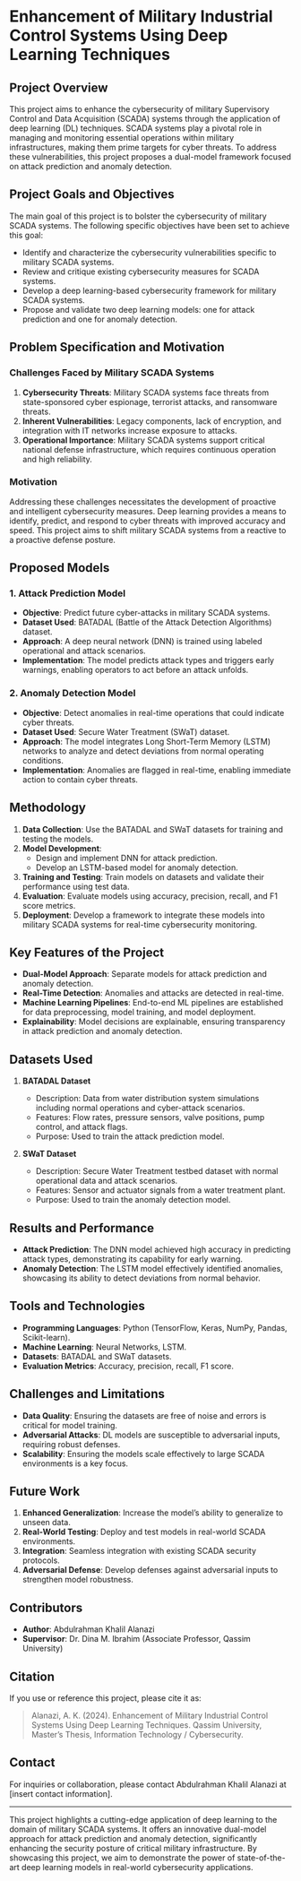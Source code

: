 # Enhancement of Military Industrial Control Systems Using Deep Learning Techniques

## Project Overview
This project aims to enhance the cybersecurity of military Supervisory Control and Data Acquisition (SCADA) systems through the application of deep learning (DL) techniques. SCADA systems play a pivotal role in managing and monitoring essential operations within military infrastructures, making them prime targets for cyber threats. To address these vulnerabilities, this project proposes a dual-model framework focused on attack prediction and anomaly detection.

## Project Goals and Objectives
The main goal of this project is to bolster the cybersecurity of military SCADA systems. The following specific objectives have been set to achieve this goal:
- Identify and characterize the cybersecurity vulnerabilities specific to military SCADA systems.
- Review and critique existing cybersecurity measures for SCADA systems.
- Develop a deep learning-based cybersecurity framework for military SCADA systems.
- Propose and validate two deep learning models: one for attack prediction and one for anomaly detection.

## Problem Specification and Motivation
### Challenges Faced by Military SCADA Systems
1. **Cybersecurity Threats**: Military SCADA systems face threats from state-sponsored cyber espionage, terrorist attacks, and ransomware threats.
2. **Inherent Vulnerabilities**: Legacy components, lack of encryption, and integration with IT networks increase exposure to attacks.
3. **Operational Importance**: Military SCADA systems support critical national defense infrastructure, which requires continuous operation and high reliability.

### Motivation
Addressing these challenges necessitates the development of proactive and intelligent cybersecurity measures. Deep learning provides a means to identify, predict, and respond to cyber threats with improved accuracy and speed. This project aims to shift military SCADA systems from a reactive to a proactive defense posture.

## Proposed Models
### 1. **Attack Prediction Model**
- **Objective**: Predict future cyber-attacks in military SCADA systems.
- **Dataset Used**: BATADAL (Battle of the Attack Detection Algorithms) dataset.
- **Approach**: A deep neural network (DNN) is trained using labeled operational and attack scenarios.
- **Implementation**: The model predicts attack types and triggers early warnings, enabling operators to act before an attack unfolds.

### 2. **Anomaly Detection Model**
- **Objective**: Detect anomalies in real-time operations that could indicate cyber threats.
- **Dataset Used**: Secure Water Treatment (SWaT) dataset.
- **Approach**: The model integrates Long Short-Term Memory (LSTM) networks to analyze and detect deviations from normal operating conditions.
- **Implementation**: Anomalies are flagged in real-time, enabling immediate action to contain cyber threats.

## Methodology
1. **Data Collection**: Use the BATADAL and SWaT datasets for training and testing the models.
2. **Model Development**:
   - Design and implement DNN for attack prediction.
   - Develop an LSTM-based model for anomaly detection.
3. **Training and Testing**: Train models on datasets and validate their performance using test data.
4. **Evaluation**: Evaluate models using accuracy, precision, recall, and F1 score metrics.
5. **Deployment**: Develop a framework to integrate these models into military SCADA systems for real-time cybersecurity monitoring.

## Key Features of the Project
- **Dual-Model Approach**: Separate models for attack prediction and anomaly detection.
- **Real-Time Detection**: Anomalies and attacks are detected in real-time.
- **Machine Learning Pipelines**: End-to-end ML pipelines are established for data preprocessing, model training, and model deployment.
- **Explainability**: Model decisions are explainable, ensuring transparency in attack prediction and anomaly detection.

## Datasets Used
1. **BATADAL Dataset**
   - Description: Data from water distribution system simulations including normal operations and cyber-attack scenarios.
   - Features: Flow rates, pressure sensors, valve positions, pump control, and attack flags.
   - Purpose: Used to train the attack prediction model.

2. **SWaT Dataset**
   - Description: Secure Water Treatment testbed dataset with normal operational data and attack scenarios.
   - Features: Sensor and actuator signals from a water treatment plant.
   - Purpose: Used to train the anomaly detection model.

## Results and Performance
- **Attack Prediction**: The DNN model achieved high accuracy in predicting attack types, demonstrating its capability for early warning.
- **Anomaly Detection**: The LSTM model effectively identified anomalies, showcasing its ability to detect deviations from normal behavior.

## Tools and Technologies
- **Programming Languages**: Python (TensorFlow, Keras, NumPy, Pandas, Scikit-learn).
- **Machine Learning**: Neural Networks, LSTM.
- **Datasets**: BATADAL and SWaT datasets.
- **Evaluation Metrics**: Accuracy, precision, recall, F1 score.

## Challenges and Limitations
- **Data Quality**: Ensuring the datasets are free of noise and errors is critical for model training.
- **Adversarial Attacks**: DL models are susceptible to adversarial inputs, requiring robust defenses.
- **Scalability**: Ensuring the models scale effectively to large SCADA environments is a key focus.

## Future Work
1. **Enhanced Generalization**: Increase the model’s ability to generalize to unseen data.
2. **Real-World Testing**: Deploy and test models in real-world SCADA environments.
3. **Integration**: Seamless integration with existing SCADA security protocols.
4. **Adversarial Defense**: Develop defenses against adversarial inputs to strengthen model robustness.

## Contributors
- **Author**: Abdulrahman Khalil Alanazi
- **Supervisor**: Dr. Dina M. Ibrahim (Associate Professor, Qassim University)

## Citation
If you use or reference this project, please cite it as:

> Alanazi, A. K. (2024). Enhancement of Military Industrial Control Systems Using Deep Learning Techniques. Qassim University, Master’s Thesis, Information Technology / Cybersecurity.

## Contact
For inquiries or collaboration, please contact Abdulrahman Khalil Alanazi at [insert contact information].

---

This project highlights a cutting-edge application of deep learning to the domain of military SCADA systems. It offers an innovative dual-model approach for attack prediction and anomaly detection, significantly enhancing the security posture of critical military infrastructure. By showcasing this project, we aim to demonstrate the power of state-of-the-art deep learning models in real-world cybersecurity applications.

